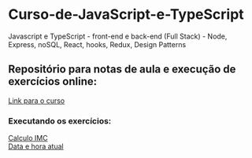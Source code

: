 # Curso-de-JavaScript-e-TypeScript
Javascript e TypeScript - front-end e back-end (Full Stack) - Node, Express, noSQL, React, hooks, Redux, Design Patterns

## Repositório para notas de aula e execução de exercícios online:

<a href="https://www.udemy.com/course/curso-de-javascript-moderno-do-basico-ao-avancado/">Link para o curso</a>

### Executando os exercícios:
<a href="https://maiconc137.github.io/Curso-de-JavaScript-e-TypeScript/exercicios/aula26/">Calculo IMC</a><br>
<a href="https://maiconc137.github.io/Curso-de-JavaScript-e-TypeScript/exercicios/aula30/">Data e hora atual</a>

